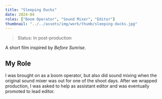 ```yaml
---
title: "Sleeping Ducks"
date: 2024-04
roles: ["Boom Operator", "Sound Mixer", "Editor"]
thumbnail: "../../assets/img/work/thumb/sleeping-ducks.jpg"
---
```

> Status: In post-production

A short film inspired by *Before Sunrise*.

## My Role

I was brought on as a boom operator, but also did sound mixing when the original sound mixer was out for one of the shoot days. After we wrapped production, I was asked to help as assistant editor and was eventually promoted to lead editor.